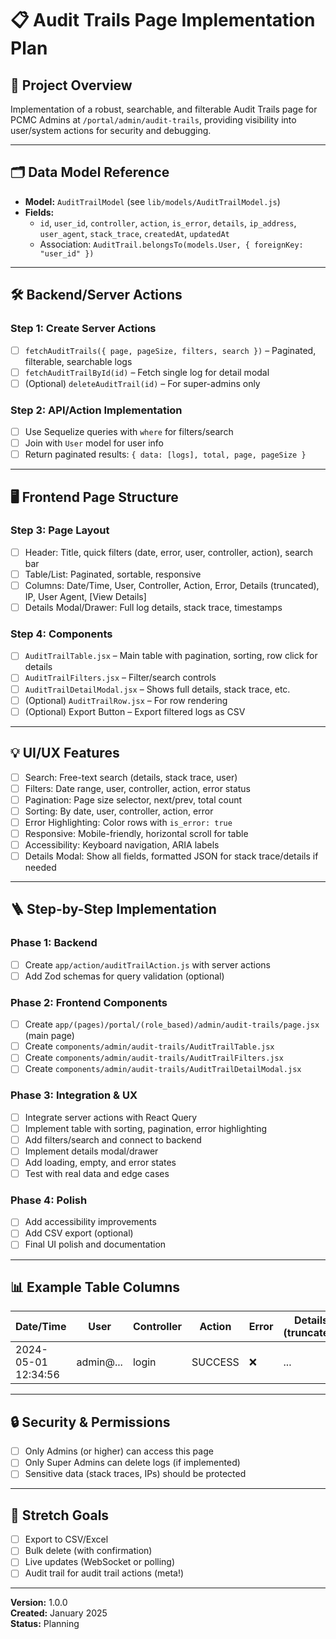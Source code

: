 # 📋 Audit Trails Page Implementation Plan

## 🎯 **Project Overview**

Implementation of a robust, searchable, and filterable Audit Trails page for PCMC Admins at `/portal/admin/audit-trails`, providing visibility into user/system actions for security and debugging.

---

## 🗂️ **Data Model Reference**

-   **Model:** `AuditTrailModel` (see `lib/models/AuditTrailModel.js`)
-   **Fields:**
    -   `id`, `user_id`, `controller`, `action`, `is_error`, `details`, `ip_address`, `user_agent`, `stack_trace`, `createdAt`, `updatedAt`
    -   Association: `AuditTrail.belongsTo(models.User, { foreignKey: "user_id" })`

---

## 🛠️ **Backend/Server Actions**

### **Step 1: Create Server Actions**

-   [ ] `fetchAuditTrails({ page, pageSize, filters, search })` – Paginated, filterable, searchable logs
-   [ ] `fetchAuditTrailById(id)` – Fetch single log for detail modal
-   [ ] (Optional) `deleteAuditTrail(id)` – For super-admins only

### **Step 2: API/Action Implementation**

-   [ ] Use Sequelize queries with `where` for filters/search
-   [ ] Join with `User` model for user info
-   [ ] Return paginated results: `{ data: [logs], total, page, pageSize }`

---

## 🖥️ **Frontend Page Structure**

### **Step 3: Page Layout**

-   [ ] Header: Title, quick filters (date, error, user, controller, action), search bar
-   [ ] Table/List: Paginated, sortable, responsive
-   [ ] Columns: Date/Time, User, Controller, Action, Error, Details (truncated), IP, User Agent, [View Details]
-   [ ] Details Modal/Drawer: Full log details, stack trace, timestamps

### **Step 4: Components**

-   [ ] `AuditTrailTable.jsx` – Main table with pagination, sorting, row click for details
-   [ ] `AuditTrailFilters.jsx` – Filter/search controls
-   [ ] `AuditTrailDetailModal.jsx` – Shows full details, stack trace, etc.
-   [ ] (Optional) `AuditTrailRow.jsx` – For row rendering
-   [ ] (Optional) Export Button – Export filtered logs as CSV

---

## 💡 **UI/UX Features**

-   [ ] Search: Free-text search (details, stack trace, user)
-   [ ] Filters: Date range, user, controller, action, error status
-   [ ] Pagination: Page size selector, next/prev, total count
-   [ ] Sorting: By date, user, controller, action, error
-   [ ] Error Highlighting: Color rows with `is_error: true`
-   [ ] Responsive: Mobile-friendly, horizontal scroll for table
-   [ ] Accessibility: Keyboard navigation, ARIA labels
-   [ ] Details Modal: Show all fields, formatted JSON for stack trace/details if needed

---

## 🪜 **Step-by-Step Implementation**

### **Phase 1: Backend**

-   [ ] Create `app/action/auditTrailAction.js` with server actions
-   [ ] Add Zod schemas for query validation (optional)

### **Phase 2: Frontend Components**

-   [ ] Create `app/(pages)/portal/(role_based)/admin/audit-trails/page.jsx` (main page)
-   [ ] Create `components/admin/audit-trails/AuditTrailTable.jsx`
-   [ ] Create `components/admin/audit-trails/AuditTrailFilters.jsx`
-   [ ] Create `components/admin/audit-trails/AuditTrailDetailModal.jsx`

### **Phase 3: Integration & UX**

-   [ ] Integrate server actions with React Query
-   [ ] Implement table with sorting, pagination, error highlighting
-   [ ] Add filters/search and connect to backend
-   [ ] Implement details modal/drawer
-   [ ] Add loading, empty, and error states
-   [ ] Test with real data and edge cases

### **Phase 4: Polish**

-   [ ] Add accessibility improvements
-   [ ] Add CSV export (optional)
-   [ ] Final UI polish and documentation

---

## 📊 **Example Table Columns**

| Date/Time           | User      | Controller | Action  | Error | Details (truncated) | IP Address  | User Agent (truncated) | [View] |
| ------------------- | --------- | ---------- | ------- | ----- | ------------------- | ----------- | ---------------------- | ------ |
| 2024-05-01 12:34:56 | admin@... | login      | SUCCESS | ❌    | ...                 | 192.168.1.1 | Chrome/120...          | 🔍     |

---

## 🔒 **Security & Permissions**

-   [ ] Only Admins (or higher) can access this page
-   [ ] Only Super Admins can delete logs (if implemented)
-   [ ] Sensitive data (stack traces, IPs) should be protected

---

## 🚀 **Stretch Goals**

-   [ ] Export to CSV/Excel
-   [ ] Bulk delete (with confirmation)
-   [ ] Live updates (WebSocket or polling)
-   [ ] Audit trail for audit trail actions (meta!)

---

**Version:** 1.0.0  
**Created:** January 2025  
**Status:** Planning
